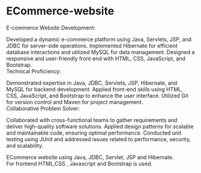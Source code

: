 # ECommerce-website
E-commerce Website Development:

Developed a dynamic e-commerce platform using Java, Servlets, JSP, and JDBC for server-side operations.
Implemented Hibernate for efficient database interactions and utilized MySQL for data management.
Designed a responsive and user-friendly front end with HTML, CSS, JavaScript, and Bootstrap.
<br>
Technical Proficiency:

Demonstrated expertise in Java, JDBC, Servlets, JSP, Hibernate, and MySQL for backend development.
Applied front-end skills using HTML, CSS, JavaScript, and Bootstrap to enhance the user interface.
Utilized Git for version control and Maven for project management.
<br>Collaborative Problem Solver:

Collaborated with cross-functional teams to gather requirements and deliver high-quality software solutions.
Applied design patterns for scalable and maintainable code, ensuring optimal performance.
Conducted unit testing using JUnit and addressed issues related to performance, security, and scalability.








ECommerce website using Java, JDBC, Servlet, JSP and Hibernate.
<br>
For frontend HTML,CSS , Javascript and Bootstrap is used. 
